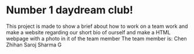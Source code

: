 # Number 1 daydream club!
This project is made to show a brief about how to work on a team work and make a website regarding our short bio of ourself and make a HTML webpage with a photo in it of the team member 
The team member is:
Chen Zhihan 
Saroj Sharma G
